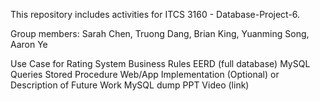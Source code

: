 This repository includes activities for ITCS 3160 - Database-Project-6.

Group members:
    Sarah Chen,
    Truong Dang,
    Brian King,
    Yuanming Song,
    Aaron Ye

Use Case for Rating System
Business Rules
EERD (full database)
MySQL Queries
Stored Procedure
Web/App Implementation (Optional) or Description of Future Work
MySQL dump
PPT Video (link)

